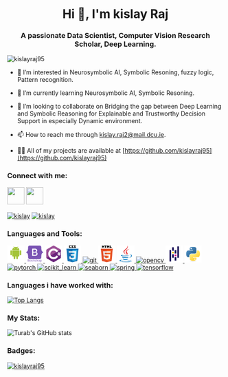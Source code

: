 <h1 align="center">Hi 👋, I'm kislay Raj</h1>
<h3 align="center">A passionate Data Scientist, Computer Vision Research Scholar, Deep Learning. </h3>

<p align="left"> <img src="https://komarev.com/ghpvc/?username=kislayraj95&label=Profile%20views&color=0e75b6&style=flat" alt="kislayraj95" /> </p>

- 👀 I’m interested in Neurosymbolic AI, Symbolic Resoning, fuzzy logic, Pattern recognition.
- 🌱 I’m currently learning Neurosymbolic AI, Symbolic Resoning.
- 💞️ I’m looking to collaborate on Bridging the gap between Deep Learning and Symbolic Reasoning for Explainable and Trustworthy Decision Support in especially Dynamic environment.
- 📫 How to reach me through kislay.raj2@mail.dcu.ie.

- 👨‍💻 All of my projects are available at [https://github.com/kislayraj95](https://github.com/kislayraj95)


<h3 align="left">Connect with me:</h3>
<p align="left">
  <a href="https://scholar.google.com/citations?user=6VVnX5QAAAAJ&hl=en" target="blank"><img src="https://img.icons8.com/color/48/000000/google-scholar--v3.png" height="40" width="40"/></a>
  <a href="https://www.researchgate.net/profile/Kislay-Raj-2" target="blank"><img src="https://img.icons8.com/external-tal-revivo-color-tal-revivo/48/000000/external-researchgate-a-social-networking-site-for-scientists-and-researchers-to-share-papers-logo-color-tal-revivo.png" height="40" width="40"/></a>
  
<a href="https://www.kaggle.com/kislay95" target="blank"><img align="center" src="https://raw.githubusercontent.com/rahuldkjain/github-profile-readme-generator/master/src/images/icons/Social/kaggle.svg" alt="kislay" height="30" width="40" /></a>
<a href="https://instagram.com/kislay_yuvi?r=nametag" target="blank"><img align="center" src="https://raw.githubusercontent.com/rahuldkjain/github-profile-readme-generator/master/src/images/icons/Social/instagram.svg" alt="kislay" height="30" width="40" /></a>
</p>

<h3 align="left">Languages and Tools:</h3>
<p align="left"> <a href="https://developer.android.com" target="_blank" rel="noreferrer"> <img src="https://raw.githubusercontent.com/devicons/devicon/master/icons/android/android-original-wordmark.svg" alt="android" width="40" height="40"/> </a> <a href="https://getbootstrap.com" target="_blank" rel="noreferrer"> <img src="https://raw.githubusercontent.com/devicons/devicon/master/icons/bootstrap/bootstrap-plain-wordmark.svg" alt="bootstrap" width="40" height="40"/> </a> <a href="https://www.w3schools.com/cs/" target="_blank" rel="noreferrer"> <img src="https://raw.githubusercontent.com/devicons/devicon/master/icons/csharp/csharp-original.svg" alt="csharp" width="40" height="40"/> </a> <a href="https://www.w3schools.com/css/" target="_blank" rel="noreferrer"> <img src="https://raw.githubusercontent.com/devicons/devicon/master/icons/css3/css3-original-wordmark.svg" alt="css3" width="40" height="40"/> </a> <a href="https://git-scm.com/" target="_blank" rel="noreferrer"> <img src="https://www.vectorlogo.zone/logos/git-scm/git-scm-icon.svg" alt="git" width="40" height="40"/> </a> <a href="https://www.w3.org/html/" target="_blank" rel="noreferrer"> <img src="https://raw.githubusercontent.com/devicons/devicon/master/icons/html5/html5-original-wordmark.svg" alt="html5" width="40" height="40"/> </a> <a href="https://www.java.com" target="_blank" rel="noreferrer"> <img src="https://raw.githubusercontent.com/devicons/devicon/master/icons/java/java-original.svg" alt="java" width="40" height="40"/> </a> <a href="https://opencv.org/" target="_blank" rel="noreferrer"> <img src="https://www.vectorlogo.zone/logos/opencv/opencv-icon.svg" alt="opencv" width="40" height="40"/> </a> <a href="https://pandas.pydata.org/" target="_blank" rel="noreferrer"> <img src="https://raw.githubusercontent.com/devicons/devicon/2ae2a900d2f041da66e950e4d48052658d850630/icons/pandas/pandas-original.svg" alt="pandas" width="40" height="40"/> </a> <a href="https://www.python.org" target="_blank" rel="noreferrer"> <img src="https://raw.githubusercontent.com/devicons/devicon/master/icons/python/python-original.svg" alt="python" width="40" height="40"/> </a> <a href="https://pytorch.org/" target="_blank" rel="noreferrer"> <img src="https://www.vectorlogo.zone/logos/pytorch/pytorch-icon.svg" alt="pytorch" width="40" height="40"/> </a> <a href="https://scikit-learn.org/" target="_blank" rel="noreferrer"> <img src="https://upload.wikimedia.org/wikipedia/commons/0/05/Scikit_learn_logo_small.svg" alt="scikit_learn" width="40" height="40"/> </a> <a href="https://seaborn.pydata.org/" target="_blank" rel="noreferrer"> <img src="https://seaborn.pydata.org/_images/logo-mark-lightbg.svg" alt="seaborn" width="40" height="40"/> </a> <a href="https://spring.io/" target="_blank" rel="noreferrer"> <img src="https://www.vectorlogo.zone/logos/springio/springio-icon.svg" alt="spring" width="40" height="40"/> </a> <a href="https://www.tensorflow.org" target="_blank" rel="noreferrer"> <img src="https://www.vectorlogo.zone/logos/tensorflow/tensorflow-icon.svg" alt="tensorflow" width="40" height="40"/> </a> </p>

<h3 align="left">Languages i have worked with: </h3>

[![Top Langs](https://github-readme-stats.vercel.app/api/top-langs/?username=kislayraj95&&langs_count=8&layout=compact&count_private=true)](https://github.com/anuraghazra/github-readme-stats)


<h3 align="left">My Stats: </h3>

![Turab's GitHub stats](https://github-readme-stats.vercel.app/api?username=kislayraj95&count_private=true&show_icons=true)
<h3 align="left">Badges:</h3>
<p align="left"> <a href="https://github.com/ryo-ma/github-profile-trophy"><img src="https://github-profile-trophy.vercel.app/?username=kislayraj95" alt="kislayraj95" /></a> </p>

<!---
kislayraj95/kislayraj95 is a ✨ special ✨ repository because its `README.md` (this file) appears on your GitHub profile.
You can click the Preview link to take a look at your changes.
--->
